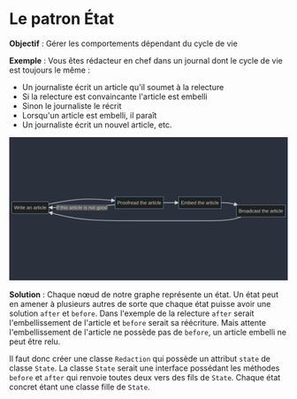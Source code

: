 # Le patron État 
**Objectif** : Gérer les comportements dépendant du cycle de vie

**Exemple** : Vous êtes rédacteur en chef dans un journal dont le 
cycle de vie est toujours le même : 
- Un journaliste écrit un article qu'il soumet à la relecture 
- Si la relecture est convaincante l'article est embelli 
- Sinon le journaliste le récrit 
- Lorsqu'un article est embelli, il paraît
- Un journaliste écrit un nouvel article, etc.

![img](images/graph.png)

**Solution** : Chaque nœud de notre graphe représente un état. 
Un état peut en amener à plusieurs autres de sorte que chaque 
état puisse avoir une solution `after` et `before`. Dans l'exemple
de la relecture `after` serait l'embellissement de l'article et `before`
serait sa réécriture. Mais attente l'embellissement de l'article ne possède 
pas de `before`, un article embelli ne peut être relu.

Il faut donc créer une classe `Redaction` qui possède un attribut 
`state` de classe `State`. La classe `State` serait une interface 
possédant les méthodes `before` et `after` qui renvoie toutes deux 
vers des fils de `State`. Chaque état concret étant une classe fille 
de `State`.